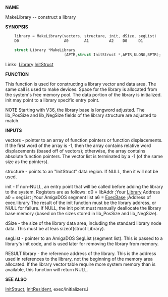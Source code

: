 
**NAME**

MakeLibrary -- construct a library

**SYNOPSIS**

```c
    library = MakeLibrary(vectors, structure, init, dSize, segList)
    D0                    A0       A1         A2    D0     D1

    struct Library *MakeLibrary
                          (APTR,struct InitStruct *,APTR,ULONG,BPTR);

```
Links: [Library](_009C.md) [InitStruct](InitStruct.md) 

**FUNCTION**

This function is used for constructing a library vector and data
area.  The same call is used to make devices.  Space for the library
is allocated from the system's free memory pool.  The data portion of
the library is initialized.  init may point to a library specific
entry point.

NOTE
Starting with V36, the library base is longword adjusted.  The
lib_PosSize and lib_NegSize fields of the library structure are
adjusted to match.

**INPUTS**

vectors - pointer to an array of function pointers or function
displacements.  If the first word of the array is -1, then
the array contains relative word displacements (based off
of vectors); otherwise, the array contains absolute
function pointers. The vector list is terminated by a -1
(of the same size as the pointers).

structure - points to an &#034;InitStruct&#034; data region.  If NULL,
then it will not be used.

init -  If non-NULL, an entry point that will be called before adding
the library to the system.  Registers are as follows:
d0 = libAddr    ;Your [Library](_009C.md) Address
a0 = segList    ;Your AmigaDOS segment list
a6 = [ExecBase](_009E.md)  ;Address of exec.library
The result of the init function must be the library address,
or NULL for failure.   If NULL, the init point must manually
deallocate the library base memory (based on the sizes stored
in lib_PosSize and lib_NegSize).

dSize - the size of the library data area, including the
standard library node data.  This must be at leas
sizeof(struct Library).

segList - pointer to an AmigaDOS SegList (segment list).
This is passed to a library's init code, and is used later
for removing the library from memory.

RESULT
library - the reference address of the library.  This is the
address used in references to the library, not the
beginning of the memory area allocated.  If the library
vector table require more system memory than is
available, this function will return NULL.

**SEE ALSO**

[InitStruct](InitStruct.md), [InitResident](InitResident.md), exec/initializers.i
